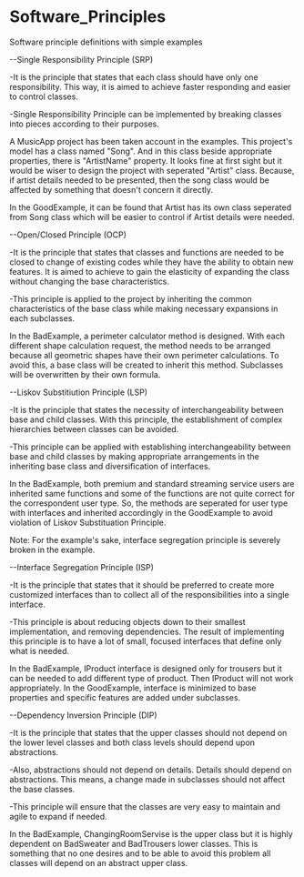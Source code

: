 # Software_Principles
Software principle definitions with simple examples


--Single Responsibility Principle (SRP)

-It is the principle that states that each class should have only one responsibility. This way, it is aimed to achieve faster responding and easier to control classes.

-Single Responsibility Principle can be implemented by breaking classes into pieces according to their purposes.

A MusicApp project has been taken account in the examples. This project's model has a class named "Song". And in this class beside appropriate properties, there is "ArtistName" property. It looks fine at first sight but it would be wiser to design the project with seperated "Artist" class. Because, if artist details needed to be presented, then the song class would be affected by something that doesn't concern it directly.

In the GoodExample, it can be found that Artist has its own class seperated from Song class which will be easier to control if Artist details were needed.



--Open/Closed Principle (OCP)

-It is the principle that states that classes and functions are needed to be closed to change of existing codes while they have the ability to obtain new features. It is aimed to achieve to gain the elasticity of expanding the class without changing the base characteristics.

-This principle is applied to the project by inheriting the common characteristics of the base class while making necessary expansions in each subclasses.

In the BadExample, a perimeter calculator method is designed. With each different shape calculation request, the method needs to be arranged because all geometric shapes have their own perimeter calculations. To avoid this, a base class will be created to inherit this method. Subclasses will be overwritten by their own formula.



--Liskov Substitiution Principle (LSP)

-It is the principle that states the necessity of interchangeability between base and child classes. With this principle, the establishment of complex hierarchies between classes can be avoided.

-This principle can be applied with establishing interchangeability between base and child classes by making appropriate arrangements in the inheriting base class and diversification of interfaces.

In the BadExample, both premium and standard streaming service users are inherited same functions and some of the functions are not quite correct for the correspondent user type. So, the methods are seperated for user type with interfaces and inherited accordingly in the GoodExample to avoid violation of Liskov Substituation Principle.

Note: For the example's sake, interface segregation principle is severely broken in the example.



--Interface Segregation Principle (ISP)

-It is the principle that states that it should be preferred to create more customized interfaces than to collect all of the responsibilities into a single interface.

-This principle is about reducing objects down to their smallest implementation, and removing dependencies. The result of implementing this principle is to have a lot of small, focused interfaces that define only what is needed.

In the BadExample, IProduct interface is designed only for trousers but it can be needed to add different type of product. Then IProduct will not work appropriately. In the GoodExample, interface is minimized to base properties and specific features are added under subclasses.



--Dependency Inversion Principle (DIP)

-It is the principle that states that the upper classes should not depend on the lower level classes and both class levels should depend upon abstractions. 

-Also, abstractions should not depend on details. Details should depend on abstractions. This means, a change made in subclasses should not affect the base classes.

-This principle will ensure that the classes are very easy to maintain and agile to expand if needed.

In the BadExample, ChangingRoomServise is the upper class but it is highly dependent on BadSweater and BadTrousers lower classes. This is something that no one desires and to be able to avoid this problem all classes will depend on an abstract upper class.
